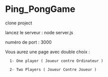 # Ping_PongGame

   clone project
   
   lancez le serveur : node server.js
   
   
   numéro de port : 3000
   
   Vous aurez une page avec double choix :
   
      1- One player ( Joueur contre Ordinateur )
      
      2- Two Players ( Joueur Contre Joueur )
      
      
      
